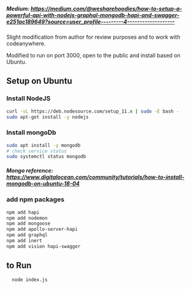 ##### Medium: https://medium.com/@wesharehoodies/how-to-setup-a-powerful-api-with-nodejs-graphql-mongodb-hapi-and-swagger-e251ac189649?source=user_profile---------4-------------------
Slight modification from author for review purposes and to work with codeanywhere.

Modified to run on port 3000, open to the public and install based on Ubuntu.

## Setup on Ubuntu

### Install NodeJS
```bash
curl -sL https://deb.nodesource.com/setup_11.x | sudo -E bash -
sudo apt-get install -y nodejs
```
### Install mongoDb
```bash
sudo apt install -y mongodb
# check service status
sudo systemctl status mongodb
```

##### Mongo reference: https://www.digitalocean.com/community/tutorials/how-to-install-mongodb-on-ubuntu-18-04

### add npm packages
```bash
npm add hapi 
npm add nodemon
npm add mongoose
npm add apollo-server-hapi
npm add graphql
npm add inert
npm add vision hapi-swagger 
```

## to Run

```bash
  node index.js
```
